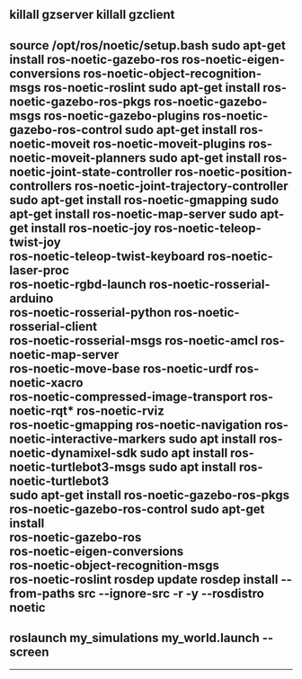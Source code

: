 killall gzserver 
killall gzclient 
---------------------------
source /opt/ros/noetic/setup.bash 
sudo apt-get install ros-noetic-gazebo-ros ros-noetic-eigen-conversions ros-noetic-object-recognition-msgs ros-noetic-roslint
sudo apt-get install ros-noetic-gazebo-ros-pkgs ros-noetic-gazebo-msgs ros-noetic-gazebo-plugins ros-noetic-gazebo-ros-control
sudo apt-get install ros-noetic-moveit ros-noetic-moveit-plugins ros-noetic-moveit-planners
sudo apt-get install ros-noetic-joint-state-controller ros-noetic-position-controllers ros-noetic-joint-trajectory-controller
sudo apt-get install ros-noetic-gmapping
sudo apt-get install ros-noetic-map-server
sudo apt-get install ros-noetic-joy ros-noetic-teleop-twist-joy \
  ros-noetic-teleop-twist-keyboard ros-noetic-laser-proc \
  ros-noetic-rgbd-launch ros-noetic-rosserial-arduino \
  ros-noetic-rosserial-python ros-noetic-rosserial-client \
  ros-noetic-rosserial-msgs ros-noetic-amcl ros-noetic-map-server \
  ros-noetic-move-base ros-noetic-urdf ros-noetic-xacro \
  ros-noetic-compressed-image-transport ros-noetic-rqt* ros-noetic-rviz \
  ros-noetic-gmapping ros-noetic-navigation ros-noetic-interactive-markers
sudo apt install ros-noetic-dynamixel-sdk
sudo apt install ros-noetic-turtlebot3-msgs
sudo apt install ros-noetic-turtlebot3  
sudo apt-get install ros-noetic-gazebo-ros-pkgs ros-noetic-gazebo-ros-control
sudo apt-get install \
    ros-noetic-gazebo-ros \
    ros-noetic-eigen-conversions \
    ros-noetic-object-recognition-msgs \
    ros-noetic-roslint
rosdep update
rosdep install --from-paths src --ignore-src -r -y --rosdistro noetic    
---------------------------
roslaunch my_simulations my_world.launch --screen
---------------------------

---------------------------
